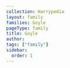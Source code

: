 ```yaml
---
collection: Harrypedia
layout: family
families: Goyle
pageType: family
title: Goyle
author:
tags: ["family"]
sidebar:
  order: 1
---
```

